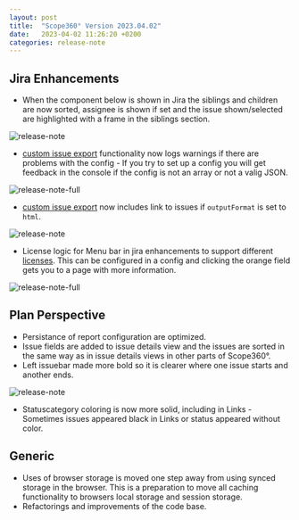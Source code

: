 ```yaml
---
layout: post
title:  "Scope360° Version 2023.04.02"
date:   2023-04-02 11:26:20 +0200
categories: release-note
---
```


## Jira Enhancements

- When the component below is shown in Jira the siblings and children are now sorted, assignee is shown if set and
the issue shown/selected are highlighted with a frame in the siblings section.

![release-note](/assets/images/release-notes/20230402-01.png)

- [custom issue export](/release-note/2023/01/31/Scope360-version-2023.01.31.html) functionality now logs warnings if there are problems with the config - If you try to set up a config you will get feedback in the console if the config is not an array or not a valig JSON.

![release-note-full](/assets/images/release-notes/20230402-02.png)

- [custom issue export](/release-note/2023/01/31/Scope360-version-2023.01.31.html) now includes link to issues if `outputFormat` is set to `html`.

![release-note](/assets/images/release-notes/20230402-03.png)

- License logic for Menu bar in jira enhancements to support different [licenses](/#Products). This can be configured in a config and clicking the orange field gets you to a page with more information.

![release-note-full](/assets/images/release-notes/20230402-05.png)

## Plan Perspective

- Persistance of report configuration are optimized.
- Issue fields are added to issue details view and the issues are sorted in the same way as in issue details views in other parts of Scope360°.
- Left issuebar made more bold so it is clearer where one issue starts and another ends.

![release-note](/assets/images/release-notes/20230402-04.png)

- Statuscategory coloring is now more solid, including in Links - Sometimes issues appeared black in Links or status appeared without color.


## Generic

- Uses of browser storage is moved one step away from using synced storage in the browser. This is a preparation to move all caching functionality to browsers local storage and session storage.
- Refactorings and improvements of the code base.
